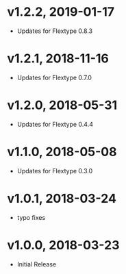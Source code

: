 # v1.2.2, 2019-01-17
* Updates for Flextype 0.8.3

# v1.2.1, 2018-11-16
* Updates for Flextype 0.7.0

# v1.2.0, 2018-05-31
* Updates for Flextype 0.4.4

# v1.1.0, 2018-05-08
* Updates for Flextype 0.3.0

# v1.0.1, 2018-03-24
* typo fixes

# v1.0.0, 2018-03-23
* Initial Release
